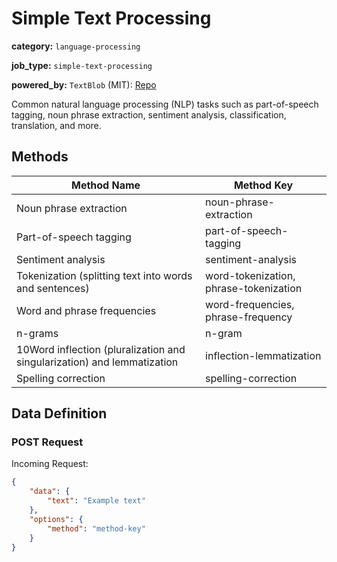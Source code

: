 # Simple Text Processing

**category:** `language-processing`

**job_type:** `simple-text-processing`

**powered_by:** `TextBlob` (MIT): [Repo](https://github.com/sloria/TextBlob)

Common natural language processing (NLP) tasks such as part-of-speech tagging, noun phrase extraction, sentiment analysis, classification, translation, and more.

## Methods

|Method Name|Method Key|
|-----------|----------|
|Noun phrase extraction|noun-phrase-extraction|
|Part-of-speech tagging|part-of-speech-tagging|
|Sentiment analysis|sentiment-analysis|
|Tokenization (splitting text into words and sentences)|word-tokenization, phrase-tokenization|
|Word and phrase frequencies|word-frequencies, phrase-frequency|
|n-grams|n-gram|
|10Word inflection (pluralization and singularization) and lemmatization|inflection-lemmatization|
|Spelling correction|spelling-correction|

## Data Definition

### POST Request

Incoming Request:

```json
{
	"data": {
		"text": "Example text"
	},
	"options": {
		"method": "method-key"
	}
}
```

